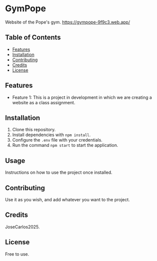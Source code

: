 # GymPope

Website of the Pope's gym.
https://gympope-9f9c3.web.app/

## Table of Contents

- [Features](#features)
- [Installation](#installation)
- [Contributing](#contributing)
- [Credits](#credits)
- [License](#license)

## Features

- Feature 1: This is a project in development in which we are creating a website as a class assignment.

## Installation

1. Clone this repository.
2. Install dependencies with `npm install`.
3. Configure the `.env` file with your credentials.
4. Run the command `npm start` to start the application.

## Usage

Instructions on how to use the project once installed.

## Contributing

Use it as you wish, and add whatever you want to the project.

## Credits

JoseCarlos2025.

## License

Free to use.
